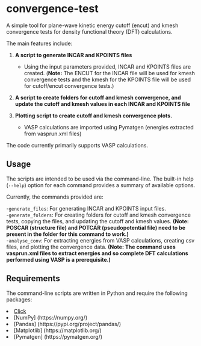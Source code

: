# convergence-test

A simple tool for plane-wave kinetic energy cutoff (encut) and kmesh convergence tests for density functional theory (DFT) calculations.

The main features include:

1. **A script to generate INCAR and KPOINTS files**

   - Using the input parameters provided, INCAR and KPOINTS files are created.
   (**Note:** The ENCUT for the INCAR file will be used for kmesh convergence tests and the kmesh for the KPOINTS file will be used for cutoff/encut convergence tests.)

2. **A script to create folders for cutoff and kmesh convergence, and update the cutoff and kmesh values in each INCAR and KPOINTS file**

3. **Plotting script to create cutoff and kmesh convergence plots.**

   - VASP calculations are imported using Pymatgen (energies extracted from vasprun.xml files)


The code currently primarily supports VASP calculations.


Usage
-------------

The scripts are intended to be used via the command-line. The built-in help (``--help``) option for each command provides a summary of available options.

Currently, the commands provided are:

-``generate_files``: For generating INCAR and KPOINTS input files.<br>
-``generate_folders``: For creating folders for cutoff and kmesh convergence tests, copying the files, and updating the cutoff and kmesh values. **(Note: POSCAR (structure file) and POTCAR (pseudopotential file) need to be present in the folder for this command to work.)**<br>
-``analyse_conv``: For extracting energies from VASP calculations, creating csv files, and plotting the convergence data. **(Note: The command uses vasprun.xml files to extract energies and so complete DFT calculations performed using VASP is a prerequisite.)**<br>

Requirements
---------------

The command-line scripts are written in Python and require the following packages:

<li> <a href="https://click.palletsprojects.com/en/7.x/">Click</a>
<li> [NumPy] (https://numpy.org/)
<li> [Pandas] (https://pypi.org/project/pandas/)
<li> [Matplotlib] (https://matplotlib.org/)
<li> [Pymatgen] (https://pymatgen.org/)
